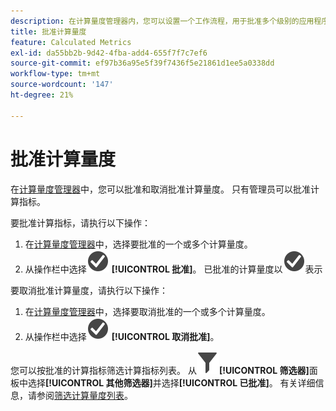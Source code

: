 ```yaml
---
description: 在计算量度管理器内，您可以设置一个工作流程，用于批准多个级别的应用程序和特定部门或群组的量度。
title: 批准计算量度
feature: Calculated Metrics
exl-id: da55bb2b-9d42-4fba-add4-655f7f7c7ef6
source-git-commit: ef97b36a95e5f39f7436f5e21861d1ee5a0338dd
workflow-type: tm+mt
source-wordcount: '147'
ht-degree: 21%

---
```


# 批准计算量度

在[计算量度管理器](cm-manager.md)中，您可以批准和取消批准计算量度。 只有管理员可以批准计算指标。

要批准计算指标，请执行以下操作：

1. 在[计算量度管理器](cm-manager.md)中，选择要批准的一个或多个计算量度。
1. 从操作栏中选择![CheckmarkCircle](/help/assets/icons/CheckmarkCircle.svg) **[!UICONTROL 批准]**。 已批准的计算量度以![CheckmarkCircle](/help/assets/icons/CheckmarkCircle.svg)表示

要取消批准计算量度，请执行以下操作：

1. 在[计算量度管理器](cm-approving.md)中，选择要取消批准的一个或多个计算量度。
1. 从操作栏中选择![CheckmarkCircle](/help/assets/icons/CheckmarkCircle.svg) **[!UICONTROL 取消批准]**。


您可以按批准的计算指标筛选计算指标列表。 从![筛选器](/help/assets/icons/Filter.svg)**[!UICONTROL 筛选器]**&#x200B;面板中选择&#x200B;**[!UICONTROL 其他筛选器]**&#x200B;并选择&#x200B;**[!UICONTROL 已批准]**。 有关详细信息，请参阅[筛选计算量度列表](/help/components/calc-metrics/cm-workflow/cm-filter.md)。
